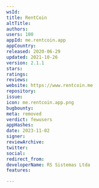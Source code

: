 ```yaml
---
wsId: 
title: RentCoin
altTitle: 
authors: 
users: 100
appId: me.rentcoin.app
appCountry: 
released: 2020-06-29
updated: 2021-10-26
version: 2.1.1
stars: 
ratings: 
reviews: 
website: https://www.rentcoin.me
repository: 
issue: 
icon: me.rentcoin.app.png
bugbounty: 
meta: removed
verdict: fewusers
appHashes: 
date: 2023-11-02
signer: 
reviewArchive: 
twitter: 
social: 
redirect_from: 
developerName: RS Sistemas Ltda
features: 

---
```


